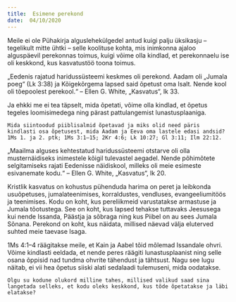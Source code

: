 ```yaml
---
title:  Esimene perekond  
date:  04/10/2020  
---
```


Meile ei ole Pühakirja alguslehekülgedel antud kuigi palju üksikasju – tegelikult mitte ühtki – selle koolituse kohta, mis inimkonna ajaloo alguspäevil perekonnas toimus, kuigi võime olla kindlad, et perekonnaelu ise oli keskkond, kus kasvatustöö toona toimus.

„Eedenis rajatud haridussüsteemi keskmes oli perekond. Aadam oli „Jumala poeg“ (Lk 3:38) ja Kõigekõrgema lapsed said õpetust oma Isalt. Nende kool oli tõepoolest perekool.“ – Ellen G. White, „Kasvatus“, lk 33.

Ja ehkki me ei tea täpselt, mida õpetati, võime olla kindlad, et õpetus tegeles loomisimedega ning pärast pattulangemist lunastusplaaniga.

`Mida siintoodud piiblisalmid õpetavad ja miks olid need päris kindlasti osa õpetusest, mida Aadam ja Eeva oma lastele edasi andsid? 1Ms 1. ja 2. ptk; 1Ms 3:1–15; 2Kr 4:6; Lk 10:27; Gl 3:11; Ilm 22:12.`

„Maailma alguses kehtestatud haridussüsteemi otstarve oli olla musternäidiseks inimestele kõigil tulevastel aegadel. Nende põhimõtete selgitamiseks rajati Eedenisse näidiskool, milleks oli meie esimeste esivanemate kodu.“ – Ellen G. White, „Kasvatus“, lk 20.

Kristlik kasvatus on kohustus pühenduda harima on peret ja leibkonda usuõpetuses, jumalateenimises, korraldustes, vendluses, evangeeliumitöös ja teenimises. Kodu on koht, kus pereliikmeid varustatakse armastuse ja Jumala tõotustega. See on koht, kus lapsed tehakse tuttavaks Jeesusega kui nende Issanda, Päästja ja sõbraga ning kus Piibel on au sees Jumala Sõnana. Perekond on koht, kus näidata, millised näevad välja eluterved suhted meie taevase Isaga.

1Ms 4:1–4 räägitakse meile, et Kain ja Aabel tõid mõlemad Issandale ohvri. Võime kindlasti eeldada, et nende peres räägiti lunastusplaanist ning selle osana õppisid nad tundma ohvrite tähendust ja tähtsust. Nagu see lugu näitab, ei vii hea õpetus siiski alati sedalaadi tulemuseni, mida oodatakse.

`Olgu su kodune olukord milline tahes, millised valikud saad sina langetada selleks, et kodu oleks keskkond, kus tõde õpetatakse ja läbi elatakse?`